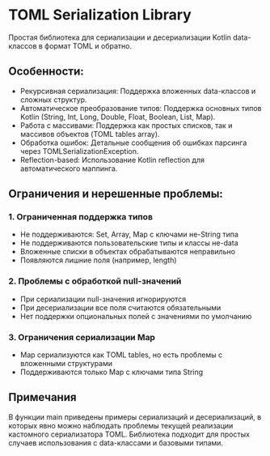 # TOML Serialization Library

Простая библиотека для сериализации и десериализации Kotlin data-классов в формат TOML и обратно.

## Особенности:
- Рекурсивная сериализация: Поддержка вложенных data-классов и сложных структур.
- Автоматическое преобразование типов: Поддержка основных типов Kotlin (String, Int, Long, Double, Float, Boolean, List, Map).
- Работа с массивами: Поддержка как простых списков, так и массивов объектов (TOML tables array).
- Обработка ошибок: Детальные сообщения об ошибках парсинга через TOMLSerializationException.
- Reflection-based: Использование Kotlin reflection для автоматического маппинга.

## Ограничения и нерешенные проблемы:
### 1. Ограниченная поддержка типов

- Не поддерживаются: Set, Array, Map с ключами не-String типа
- Не поддерживаются пользовательские типы и классы не-data
- Вложенные списки в объектах обрабатываются неправильно
- Появляются лишние поля (например, length)

### 2. Проблемы с обработкой null-значений

- При сериализации null-значения игнорируются
- При десериализации все поля считаются обязательными
- Нет поддержки опциональных полей с значениями по умолчанию

### 3. Ограничения сериализации Map

- Map сериализуются как TOML tables, но есть проблемы с вложенными структурами
- Поддерживаются только Map с ключами типа String

## Примечания
В функции main приведены примеры сериализаций и десериализаций, в которых явно можно наблюдать проблемы текущей реализации кастомного сериализатора TOML.
Библиотека подходит для простых случаев использования с data-классами и базовыми типами.
